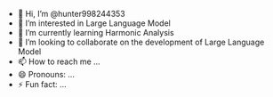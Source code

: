 - 👋 Hi, I’m @hunter998244353
- 👀 I’m interested in Large Language Model
- 🌱 I’m currently learning Harmonic Analysis
- 💞️ I’m looking to collaborate on the development of Large Language Model
- 📫 How to reach me ...
- 😄 Pronouns: ...
- ⚡ Fun fact: ...

<!---
hunter998244353/hunter998244353 is a ✨ special ✨ repository because its `README.md` (this file) appears on your GitHub profile.
You can click the Preview link to take a look at your changes.
--->
